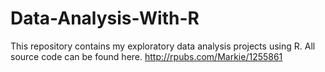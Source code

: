 # Data-Analysis-With-R
This repository contains my exploratory data analysis projects using R. All source code can be found here.
http://rpubs.com/Markie/1255861
